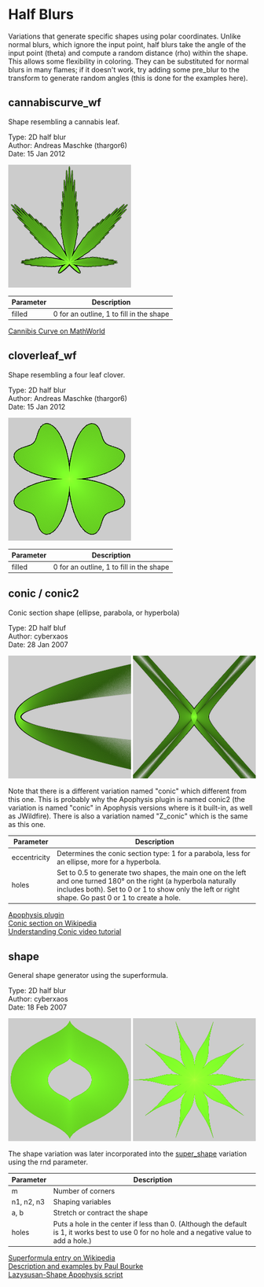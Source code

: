# Half Blurs
Variations that generate specific shapes using polar coordinates. Unlike normal blurs, which ignore the input point, half blurs take the angle of the input point (theta) and compute a random distance (rho) within the shape. This allows some flexibility in coloring. They can be substituted for normal blurs in many flames; if it doesn't work, try adding some pre_blur to the transform to generate random angles (this is done for the examples here).

## cannabiscurve_wf
Shape resembling a cannabis leaf.

Type: 2D half blur  
Author: Andreas Maschke (thargor6)  
Date: 15 Jan 2012

[![](cannabiscurve-1.png)](cannabiscurve-1.flame)

| Parameter | Description |
| --- | --- |
| filled | 0 for an outline, 1 to fill in the shape |

[Cannibis Curve on MathWorld](https://mathworld.wolfram.com/CannabisCurve.html)  

## cloverleaf_wf
Shape resembling a four leaf clover.

Type: 2D half blur  
Author: Andreas Maschke (thargor6)  
Date: 15 Jan 2012

[![](cloverleaf-1.png)](cloverleaf-1.flame)

| Parameter | Description |
| --- | --- |
| filled | 0 for an outline, 1 to fill in the shape |

## conic / conic2
Conic section shape (ellipse, parabola, or hyperbola)

Type: 2D half bluf  
Author: cyberxaos  
Date: 28 Jan 2007  

[![](conic-1.png)](conic-1.flame) [![](conic-2.png)](conic-2.flame)

Note that there is a different variation named "conic" which different from this one. This is probably why the Apophysis plugin is named conic2 (the variation is named "conic" in Apophysis versions where is it built-in, as well as JWildfire). There is also a variation named "Z_conic" which is the same as this one.

| Parameter | Description |
| --- | --- |
| eccentricity | Determines the conic section type: 1 for a parabola, less for an ellipse, more for a hyperbola. |
| holes | Set to 0.5 to generate two shapes, the main one on the left and one turned 180° on the right (a hyperbola naturally includes both). Set to 0 or 1 to show only the left or right shape. Go past 0 or 1 to create a hole. |

[Apophysis plugin](https://www.deviantart.com/morphapoph/art/Apo-Anim-friendly-Plugins-178559281)  
[Conic section on Wikipedia](https://en.wikipedia.org/wiki/Conic_section)  
[Understanding Conic video tutorial](https://www.youtube.com/watch?v=80Rd-fifUOE)  

## shape
General shape generator using the superformula.

Type: 2D half blur  
Author: cyberxaos  
Date: 18 Feb 2007  

[![](shape-1.png)](shape-1.flame) [![](shape-2.png)](shape-2.flame)

The shape variation was later incorporated into the [super_shape](reshapers/reshapers.md#super_shape) variation using the rnd parameter.

| Parameter | Description |
| --- | --- |
| m | Number of corners |
| n1, n2, n3 | Shaping variables |
| a, b | Stretch or contract the shape |
| holes | Puts a hole in the center if less than 0. (Although the default is 1, it works best to use 0 for no hole and a negative value to add a hole.) |

[Superformula entry on Wikipedia](https://en.wikipedia.org/wiki/Superformula)  
[Description and examples by Paul Bourke](http://paulbourke.net/geometry/supershape/)  
[Lazysusan-Shape Apophysis script](https://www.deviantart.com/fractal-resources/art/BD-s-Lazysusan-Shape-Script-102963146)  
